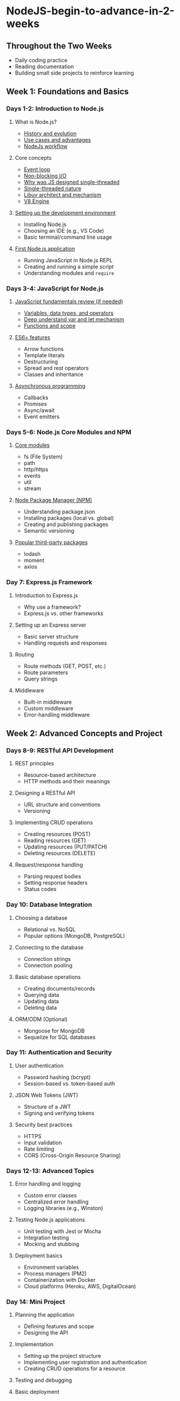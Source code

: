 # NodeJS-begin-to-advance-in-2-weeks

## Throughout the Two Weeks

- Daily coding practice
- Reading documentation
- Building small side projects to reinforce learning

## Week 1: Foundations and Basics

### Days 1-2: Introduction to Node.js

1. What is Node.js?
   - [History and evolution](https://github.com/longvv/NodeJS-begin-to-advance-in-2-weeks/blob/main/Week-1_Days%201-2/nodejs-history-evolution.md)
   - [Use cases and advantages](https://github.com/longvv/NodeJS-begin-to-advance-in-2-weeks/blob/main/Week-1_Days%201-2/nodejs-use-cases-advantages.md)
   - [NodeJs workflow](https://github.com/longvv/NodeJS-begin-to-advance-in-2-weeks/blob/main/Week-1_Days%201-2/nodejs-end-to-end-flow-md.md) 

2. Core concepts
   - [Event loop](https://github.com/longvv/NodeJS-begin-to-advance-in-2-weeks/blob/main/Week-1_Days%201-2/nodejs-event-loop-detailed.md)
   - [Non-blocking I/O](https://github.com/longvv/NodeJS-begin-to-advance-in-2-weeks/blob/main/Week-1_Days%201-2/nodejs-non-blocking-io.md)
   - [Why was JS designed single-threaded](https://github.com/longvv/NodeJS-begin-to-advance-in-2-weeks/blob/main/Week-1_Days%201-2/javascript-single-thread-explanation.md)
   - [Single-threaded nature](https://github.com/longvv/NodeJS-begin-to-advance-in-2-weeks/blob/main/Week-1_Days%201-2/nodejs-single-threaded-nature.md)
   - [Libuv architect and mechanism](https://github.com/longvv/NodeJS-begin-to-advance-in-2-weeks/blob/main/Week-1_Days%201-2/nodejs-libuv-architecture.md)
   - [V8 Engine](https://github.com/longvv/NodeJS-begin-to-advance-in-2-weeks/blob/main/Week-1_Days%201-2/nodejs-v8-fast-execution.md)

3. [Setting up the development environment](https://github.com/longvv/NodeJS-begin-to-advance-in-2-weeks/blob/main/Week-1_Days%201-2/nodejs-dev-environment-setup.md)
   - Installing Node.js
   - Choosing an IDE (e.g., VS Code)
   - Basic terminal/command line usage

4. [First Node.js application](https://github.com/longvv/NodeJS-begin-to-advance-in-2-weeks/blob/main/Week-1_Days%201-2/first-nodejs-application.md)
   - Running JavaScript in Node.js REPL
   - Creating and running a simple script
   - Understanding modules and `require`

### Days 3-4: JavaScript for Node.js

1. [JavaScript fundamentals review (if needed)](https://github.com/longvv/NodeJS-begin-to-advance-in-2-weeks/blob/main/Week-1_Days%203-4/javascript-fundamentals-review.md)
   - [Variables, data types, and operators](https://github.com/longvv/NodeJS-begin-to-advance-in-2-weeks/blob/main/Week-1_Days%203-4/javascript-variables-datatypes-operators.md)
   - [Deep understand var and let mechanism](https://github.com/longvv/NodeJS-begin-to-advance-in-2-weeks/blob/main/Week-1_Days%203-4/javascript-var-let-mechanism.md)
   - [Functions and scope](https://github.com/longvv/NodeJS-begin-to-advance-in-2-weeks/blob/main/Week-1_Days%203-4/javascript-function-mechanics.md)

2. [ES6+ features](https://github.com/longvv/NodeJS-begin-to-advance-in-2-weeks/blob/main/Week-1_Days%203-4/es6-plus-features.md)
   - Arrow functions
   - Template literals
   - Destructuring
   - Spread and rest operators
   - Classes and inheritance

3. [Asynchronous programming](https://github.com/longvv/NodeJS-begin-to-advance-in-2-weeks/blob/main/Week-1_Days%203-4/javascript-asynchronous-programming.md)
   - Callbacks
   - Promises
   - Async/await
   - Event emitters

### Days 5-6: Node.js Core Modules and NPM

1. [Core modules](https://github.com/longvv/NodeJS-begin-to-advance-in-2-weeks/blob/main/Week-1_Days%205-6/nodejs-core-modules-overview.md)
   - fs (File System)
   - path
   - http/https
   - events
   - util
   - stream

2. [Node Package Manager (NPM)](https://github.com/longvv/NodeJS-begin-to-advance-in-2-weeks/blob/main/Week-1_Days%205-6/npm-package-management.md)
   - Understanding package.json
   - Installing packages (local vs. global)
   - Creating and publishing packages
   - Semantic versioning

3. [Popular third-party packages](https://github.com/longvv/NodeJS-begin-to-advance-in-2-weeks/blob/main/Week-1_Days%205-6/nodejs-popular-third-party-packages.md)
   - lodash
   - moment
   - axios

### Day 7: Express.js Framework

1. Introduction to Express.js
   - Why use a framework?
   - Express.js vs. other frameworks

2. Setting up an Express server
   - Basic server structure
   - Handling requests and responses

3. Routing
   - Route methods (GET, POST, etc.)
   - Route parameters
   - Query strings

4. Middleware
   - Built-in middleware
   - Custom middleware
   - Error-handling middleware

## Week 2: Advanced Concepts and Project

### Days 8-9: RESTful API Development

1. REST principles
   - Resource-based architecture
   - HTTP methods and their meanings

2. Designing a RESTful API
   - URL structure and conventions
   - Versioning

3. Implementing CRUD operations
   - Creating resources (POST)
   - Reading resources (GET)
   - Updating resources (PUT/PATCH)
   - Deleting resources (DELETE)

4. Request/response handling
   - Parsing request bodies
   - Setting response headers
   - Status codes

### Day 10: Database Integration

1. Choosing a database
   - Relational vs. NoSQL
   - Popular options (MongoDB, PostgreSQL)

2. Connecting to the database
   - Connection strings
   - Connection pooling

3. Basic database operations
   - Creating documents/records
   - Querying data
   - Updating data
   - Deleting data

4. ORM/ODM (Optional)
   - Mongoose for MongoDB
   - Sequelize for SQL databases

### Day 11: Authentication and Security

1. User authentication
   - Password hashing (bcrypt)
   - Session-based vs. token-based auth

2. JSON Web Tokens (JWT)
   - Structure of a JWT
   - Signing and verifying tokens

3. Security best practices
   - HTTPS
   - Input validation
   - Rate limiting
   - CORS (Cross-Origin Resource Sharing)

### Days 12-13: Advanced Topics

1. Error handling and logging
   - Custom error classes
   - Centralized error handling
   - Logging libraries (e.g., Winston)

2. Testing Node.js applications
   - Unit testing with Jest or Mocha
   - Integration testing
   - Mocking and stubbing

3. Deployment basics
   - Environment variables
   - Process managers (PM2)
   - Containerization with Docker
   - Cloud platforms (Heroku, AWS, DigitalOcean)

### Day 14: Mini Project

1. Planning the application
   - Defining features and scope
   - Designing the API

2. Implementation
   - Setting up the project structure
   - Implementing user registration and authentication
   - Creating CRUD operations for a resource

3. Testing and debugging

4. Basic deployment

